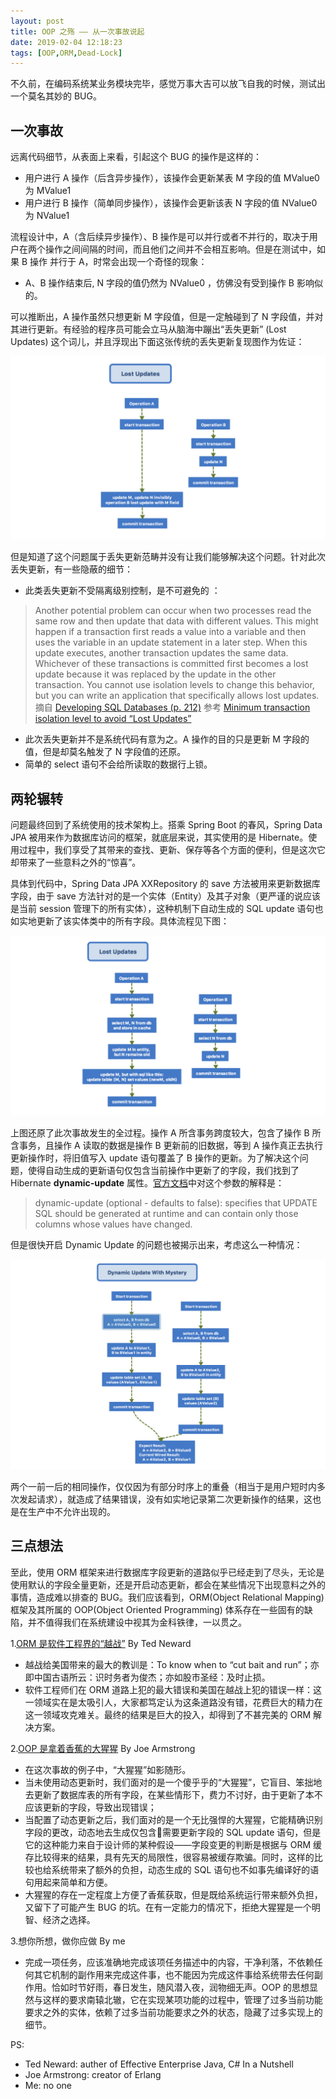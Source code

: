 ```yaml
---
layout: post
title: OOP 之殇 —— 从一次事故说起
date: 2019-02-04 12:18:23
tags: [OOP,ORM,Dead-Lock]
---
```


不久前，在编码系统某业务模块完毕，感觉万事大吉可以放飞自我的时候，测试出一个莫名其妙的 BUG。

<!--more-->

## 一次事故

远离代码细节，从表面上来看，引起这个 BUG 的操作是这样的：

- 用户进行 A 操作（后含异步操作），该操作会更新某表 M 字段的值 MValue0 为 MValue1
- 用户进行 B 操作（简单同步操作），该操作会更新该表 N 字段的值 NValue0 为 NValue1

流程设计中，A（含后续异步操作）、B 操作是可以并行或者不并行的，取决于用户在两个操作之间间隔的时间，而且他们之间并不会相互影响。但是在测试中，如果 B 操作 并行于 A，时常会出现一个奇怪的现象：

- A、B 操作结束后, N 字段的值仍然为 NValue0 ，仿佛没有受到操作 B 影响似的。

可以推断出，A 操作虽然只想更新 M 字段值，但是一定触碰到了 N 字段值，并对其进行更新。有经验的程序员可能会立马从脑海中蹦出“丢失更新” (Lost Updates) 这个词儿，并且浮现出下面这张传统的丢失更新复现图作为佐证：

![Lost Updates](./oop-shortcomings/lost-update.jpeg)

但是知道了这个问题属于丢失更新范畴并没有让我们能够解决这个问题。针对此次丢失更新，有一些隐蔽的细节：

- 此类丢失更新不受隔离级别控制，是不可避免的 ：
> Another potential problem can occur when two processes read the same row and then update that data with different values. This might happen if a transaction first reads a value into a variable and then uses the variable in an update statement in a later step. When this update executes, another transaction updates the same data. Whichever of these transactions is committed first becomes a lost update because it was replaced by the update in the other transaction. You cannot use isolation levels to change this behavior, but you can write an application that specifically allows lost updates.
摘自 [Developing SQL Databases (p. 212)](http://www.doc88.com/p-9092839996451.html)
参考 [Minimum transaction isolation level to avoid “Lost Updates”](https://stackoverflow.com/questions/8201430/minimum-transaction-isolation-level-to-avoid-lost-updates)

- 此次丢失更新并不是系统代码有意为之。A 操作的目的只是更新 M 字段的值，但是却莫名触发了 N 字段值的还原。
- 简单的 select 语句不会给所读取的数据行上锁。

## 两轮辗转

问题最终回到了系统使用的技术架构上。搭乘 Spring Boot 的春风，Spring Data JPA 被用来作为数据库访问的框架，就底层来说，其实使用的是 Hibernate。使用过程中，我们享受了其带来的查找、更新、保存等各个方面的便利，但是这次它却带来了一些意料之外的“惊喜”。

具体到代码中，Spring Data JPA XXRepository 的 save 方法被用来更新数据库字段，由于 save 方法针对的是一个实体（Entity）及其子对象（更严谨的说应该是当前 session 管理下的所有实体），这种机制下自动生成的 SQL update 语句也如实地更新了该实体类中的所有字段。具体流程见下图：

![true-lost-update](./oop-shortcomings/true-lost-update.jpeg)

上图还原了此次事故发生的全过程。操作 A 所含事务跨度较大，包含了操作 B 所含事务，且操作 A 读取的数据是操作 B 更新前的旧数据，等到 A 操作真正去执行更新操作时，将旧值写入 update 语句覆盖了 B 操作的更新。为了解决这个问题，使得自动生成的更新语句仅包含当前操作中更新了的字段，我们找到了 Hibernate **dynamic-update** 属性。[官方文档](http://docs.jboss.org/hibernate/core/3.3/reference/en/html/mapping.html#mapping-declaration-class)中对这个参数的解释是：

> dynamic-update (optional - defaults to false): specifies that UPDATE SQL should be generated at runtime and can contain only those columns whose values have changed.

但是很快开启 Dynamic Update 的问题也被揭示出来，考虑这么一种情况：

![dynamic-update-mystery](./oop-shortcomings/dynamic-update-mystery.jpeg)

两个一前一后的相同操作，仅仅因为有部分时序上的重叠（相当于是用户短时内多次发起请求），就造成了结果错误，没有如实地记录第二次更新操作的结果，这也是在生产中不允许出现的。

## 三点想法

至此，使用 ORM 框架来进行数据库字段更新的道路似乎已经走到了尽头，无论是使用默认的字段全量更新，还是开启动态更新，都会在某些情况下出现意料之外的事情，造成难以排查的 BUG。我们应该看到，ORM(Object Relational Mapping) 框架及其所属的 OOP(Object Oriented Programming) 体系存在一些固有的缺陷，并不值得我们在系统建设中视其为金科铁律，一以贯之。

1.[ORM 是软件工程界的“越战”](http://blogs.tedneward.com/post/the-vietnam-of-computer-science/?from=timeline) By Ted Neward

- 越战给美国带来的最大的教训是：To know when to “cut bait and run”；亦即中国古语所云：识时务者为俊杰；亦如股市圣经：及时止损。
- 软件工程师们在 ORM 道路上犯的最大错误和美国在越战上犯的错误一样：这一领域实在是太吸引人，大家都笃定认为这条道路没有错，花费巨大的精力在这一领域攻克难关。最终的结果是巨大的投入，却得到了不甚完美的 ORM 解决方案。

2.[OOP 是拿着香蕉的大猩猩](https://www.johndcook.com/blog/2011/07/19/you-wanted-banana/) By Joe Armstrong

- 在这次事故的例子中，“大猩猩”如影随形。
- 当未使用动态更新时，我们面对的是一个傻乎乎的“大猩猩”，它盲目、笨拙地去更新了数据库表的所有字段，在某些情形下，费力不讨好，由于更新了本不应该更新的字段，导致出现错误；
- 当配置了动态更新之后，我们面对的是一个无比强悍的大猩猩，它能精确识别字段的更改，动态地去生成仅包含需要更新字段的 SQL update 语句，但是它的这种能力来自于设计师的某种假设——字段变更的判断是根据与 ORM 缓存比较得来的结果，具有先天的局限性，很容易被缓存欺骗。同时，这样的比较也给系统带来了额外的负担，动态生成的 SQL 语句也不如事先编译好的语句用起来简单和方便。
- 大猩猩的存在一定程度上方便了香蕉获取，但是既给系统运行带来额外负担，又留下了可能产生 BUG 的坑。在有一定能力的情况下，拒绝大猩猩是一个明智、经济之选择。

3.想你所想，做你应做 By me

- 完成一项任务，应该准确地完成该项任务描述中的内容，干净利落，不依赖任何其它机制的副作用来完成这件事，也不能因为完成这件事给系统带去任何副作用。恰如时节好雨，春日发生，随风潜入夜，润物细无声。OOP 的思想显然与这样的要求南辕北辙，它在实现某项功能的过程中，管理了过多当前功能要求之外的实体，依赖了过多当前功能要求之外的状态，隐藏了过多实现上的细节。

PS:

- Ted Neward: auther of Effective Enterprise Java, C# In a Nutshell
- Joe Armstrong: creator of Erlang
- Me: no one